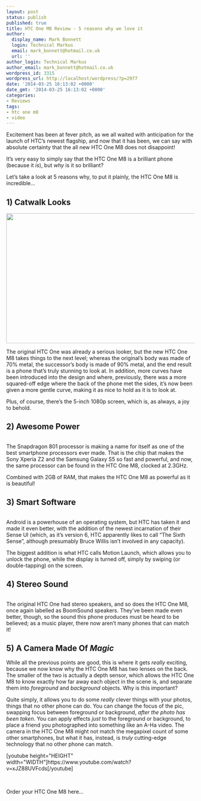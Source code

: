 ```yaml
---
layout: post
status: publish
published: true
title: HTC One M8 Review - 5 reasons why we love it
author:
  display_name: Mark Bonnett
  login: Technical Markus
  email: mark_bonnett@hotmail.co.uk
  url: ''
author_login: Technical Markus
author_email: mark_bonnett@hotmail.co.uk
wordpress_id: 3315
wordpress_url: http://localhost/wordpress/?p=2977
date: '2014-03-25 16:13:02 +0000'
date_gmt: '2014-03-25 16:13:02 +0000'
categories:
- Reviews
tags:
- htc one m8
- video
---
```

<p><span class="postStandFirst">Excitement has been at fever pitch, as we all waited with anticipation for the launch of HTC&rsquo;s newest flagship, and now that it has been, we can say with absolute certainty that the all new HTC One M8 does not disappoint!</span></p>
<p>It&rsquo;s very easy to simply say that the&nbsp;HTC One M8&nbsp;is a brilliant phone (because it&nbsp;<em>is</em>), but&nbsp;<em>why</em>&nbsp;is it so brilliant?</p>
<p>Let&rsquo;s take a look at 5 reasons why, to put it plainly, the HTC One M8 is incredible...</p>
<h2>1) Catwalk Looks</h2>
<p><strong><img alt="" src="http://www.technobuffalo.com/wp-content/uploads/2014/03/HTC-One-M8-Press-Photo-4-1280x768.jpg" width="580" height="347" /></strong></p>
<p>The original HTC One was already a serious looker, but the new HTC One M8 takes things to the next level; whereas the original&rsquo;s body was made of 70% metal, the successor&rsquo;s body is made of 90% metal, and the end result is a phone that&rsquo;s truly stunning to look at. In addition, more curves have been introduced into the design and where, previously, there was a more squared-off edge where the back of the phone met the sides, it&rsquo;s now been given a more gentle curve, making it as nice to hold as it is to look at.</p>
<p>Plus, of course, there&rsquo;s the 5-inch 1080p screen, which is, as always, a joy to behold.</p>
<h2>2) Awesome Power</h2>
<p><strong><img alt="" src="https://farm4.staticflickr.com/3803/13408576203_e11fd575d6.jpg" /></strong></p>
<p>The Snapdragon 801 processor is making a name for itself as one of the best smartphone processors ever made. That is the chip that makes the Sony Xperia Z2 and the Samsung Galaxy S5 so fast and powerful, and now, the same processor can be found in the HTC One M8, clocked at 2.3GHz.</p>
<p>Combined with 2GB of RAM, that makes the HTC One M8 as powerful as it is beautiful!</p>
<h2>3) Smart Software</h2>
<p><strong><img alt="" src="https://farm3.staticflickr.com/2843/13408853974_bf26cd7944.jpg" /></strong></p>
<p>Android is a powerhouse of an operating system, but HTC has taken it and made it even better, with the addition of the newest incarnation of their Sense UI (which, as it&rsquo;s version 6, HTC apparently likes to call &ldquo;The Sixth Sense&rdquo;, although presumably Bruce Willis isn&rsquo;t involved in any capacity).</p>
<p>The biggest addition is what HTC calls Motion Launch, which allows you to unlock the phone, while the display is turned off, simply by swiping (or double-tapping) on the screen.</p>
<h2>4) Stereo Sound</h2>
<p><strong><img alt="" src="https://farm8.staticflickr.com/7115/13408513915_4cb619ce1a.jpg" /></strong></p>
<p>The original HTC One had stereo speakers, and so does the HTC One M8, once again labelled as BoomSound speakers. They&rsquo;ve been made even better, though, so the sound this phone produces must be heard to be believed; as a music player, there now aren&rsquo;t many phones that can match it!</p>
<h2>5) A Camera Made Of&nbsp;<em>Magic</em></h2>
<p>While all the previous points are good, this is where it gets&nbsp;<em>really</em>&nbsp;exciting, because we now know why the HTC One M8 has two lenses on the back. The smaller of the two is actually a depth sensor, which allows the HTC One M8 to know exactly how far away each object in the scene is, and separate them into&nbsp;<em>foreground</em>&nbsp;and&nbsp;<em>background</em>&nbsp;objects. Why is this important?</p>
<p>Quite simply, it allows you to do some&nbsp;<em>really</em>&nbsp;clever things with your photos, things that no other phone can do. You can change the focus of the pic, swapping focus between foreground or background,&nbsp;<em>after the photo has been taken</em>. You can apply effects&nbsp;<em>just</em>&nbsp;to the foreground or background, to place a friend you photographed into something like an A-Ha video. The camera in the HTC One M8 might not match the megapixel count of some other smartphones, but what it has, instead, is&nbsp;<em>truly</em>&nbsp;cutting-edge technology that no other phone can match.</p>
<p>[youtube height="HEIGHT" width="WIDTH"]https://www.youtube.com/watch?v=xJZ88UVFcds[/youtube]</p>
<p>&nbsp;</p>
<p><img alt="" src="https://www.buymobiles.net/images/bmp_rightarrow.gif" />Order your HTC One M8 here...</p>
